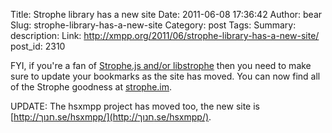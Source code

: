 Title: Strophe library has a new site
Date: 2011-06-08 17:36:42
Author: bear
Slug: strophe-library-has-a-new-site
Category: post
Tags: 
Summary: description:
Link: http://xmpp.org/2011/06/strophe-library-has-a-new-site/
post_id: 2310


FYI, if you're a fan of [Strophe.js and/or libstrophe](http://strophe.im/) then you need to make sure to update your bookmarks as the site has moved. You can now find all of the Strophe goodness at [strophe.im](http://strophe.im/).

UPDATE: The hsxmpp project has moved too, the new site is [http://חנוך.se/hsxmpp/](http://חנוך.se/hsxmpp/).
